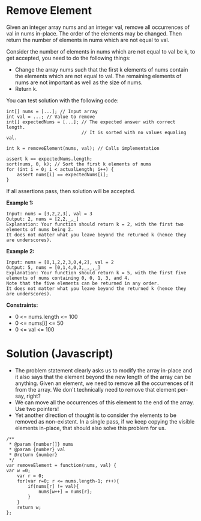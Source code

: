 # Remove Element
Given an integer array nums and an integer val, remove all occurrences of val in nums in-place. The order of the elements may be changed. Then return the number of elements in nums which are not equal to val.

Consider the number of elements in nums which are not equal to val be k, to get accepted, you need to do the following things:

* Change the array nums such that the first k elements of nums contain the elements which are not equal to val. The remaining elements of nums are not important as well as the size of nums.
* Return k.

You can test solution with the following code:
```
int[] nums = [...]; // Input array
int val = ...; // Value to remove
int[] expectedNums = [...]; // The expected answer with correct length.
                            // It is sorted with no values equaling val.

int k = removeElement(nums, val); // Calls implementation

assert k == expectedNums.length;
sort(nums, 0, k); // Sort the first k elements of nums
for (int i = 0; i < actualLength; i++) {
    assert nums[i] == expectedNums[i];
}
```
If all assertions pass, then solution will be accepted.
    
 
**Example 1:**
```
Input: nums = [3,2,2,3], val = 3
Output: 2, nums = [2,2,_,_]
Explanation: Your function should return k = 2, with the first two elements of nums being 2.
It does not matter what you leave beyond the returned k (hence they are underscores).
```

**Example 2:**
```
Input: nums = [0,1,2,2,3,0,4,2], val = 2
Output: 5, nums = [0,1,4,0,3,_,_,_]
Explanation: Your function should return k = 5, with the first five elements of nums containing 0, 0, 1, 3, and 4.
Note that the five elements can be returned in any order.
It does not matter what you leave beyond the returned k (hence they are underscores).
``` 

**Constraints:**

* 0 <= nums.length <= 100
* 0 <= nums[i] <= 50
* 0 <= val <= 100

# Solution (Javascript)
* The problem statement clearly asks us to modify the array in-place and it also says that the element beyond the new length of the array can be anything. Given an element, we need to remove all the occurrences of it from the array. We don't technically need to remove that element per-say, right?
* We can move all the occurrences of this element to the end of the array. Use two pointers!
* Yet another direction of thought is to consider the elements to be removed as non-existent. In a single pass, if we keep copying the visible elements in-place, that should also solve this problem for us.

```
/**
 * @param {number[]} nums
 * @param {number} val
 * @return {number}
 */
var removeElement = function(nums, val) {
var w =0;
    var r = 0;
    for(var r=0; r <= nums.length-1; r++){
        if(nums[r] != val){
            nums[w++] = nums[r];
        }
    }
    return w;
};
```
